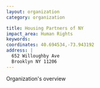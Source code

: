 ```yaml
---
layout: organization
category: organization

title: Housing Partners of NY
impact_area: Human Rights
keywords: 
coordinates: 40.694534,-73.943192
address: |
  652 Willoughby Ave
  Brooklyn NY 11206
---
```

Organization's overview
